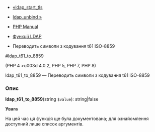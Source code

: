 - [«ldap_start_tls](function.ldap-start-tls.md)
- [ldap_unbind »](function.ldap-unbind.md)

- [PHP Manual](index.md)
- [Функції LDAP](ref.ldap.md)
- Переводить символи з кодування t61 ISO-8859

#ldap_t61_to_8859

(PHP 4 \>u003d 4.0.2, PHP 5, PHP 7, PHP 8)

ldap_t61_to_8859 — Переводить символи з кодування t61 ISO-8859

### Опис

**ldap_t61_to_8859**(string `$value`): string\|false

**Увага**

На цей час ця функція ще була документована; для
ознайомлення доступний лише список аргументів.

